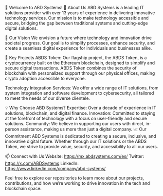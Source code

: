 👋 Welcome to ABD Systems!
🚀 About Us
ABD Systems is a leading IT solutions provider with over 13 years of experience in delivering innovative technology services. Our mission is to make technology accessible and secure, bridging the gap between traditional systems and cutting-edge digital solutions.

🎯 Our Vision
We envision a future where technology and innovation drive societal progress. Our goal is to simplify processes, enhance security, and create a seamless digital experience for individuals and businesses alike.

🌟 Key Projects
ABDS Token: Our flagship project, the ABDS Token, is a cryptocurrency built on the Ethereum blockchain, designed to simplify and secure digital transactions. ABDS Token combines the security of blockchain with personalized support through our physical offices, making crypto adoption accessible to everyone.

Technology Integration Services: We offer a wide range of IT solutions, from system integration and software development to cybersecurity, all tailored to meet the needs of our diverse clientele.

💡 Why Choose ABD Systems?
Expertise: Over a decade of experience in IT solutions, blockchain, and digital finance.
Innovation: Committed to staying at the forefront of technology with a focus on user-friendly and secure solutions.
Community: We believe in supporting our users with direct, in-person assistance, making us more than just a digital company.
📈 Our Commitment
ABD Systems is dedicated to creating a secure, inclusive, and innovative digital future. Whether through our IT solutions or the ABDS Token, we strive to provide value, security, and accessibility to all our users.

📫 Connect with Us
Website: https://mx.abdsystems.com/es/
Twitter: https://x.com/ABDSystems
LinkedIn: https://www.linkedin.com/company/abd-systems/

Feel free to explore our repositories to learn more about our projects, contributions, and how we’re working to drive innovation in the tech and blockchain space.

